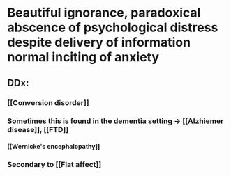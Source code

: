 # Beautiful ignorance, paradoxical abscence of psychological distress despite delivery of information normal inciting of anxiety

## DDx:
### [[Conversion disorder]]
### Sometimes this is found in the dementia setting -> [[Alzhiemer disease]], [[FTD]]
#### [[Wernicke's encephalopathy]]
### Secondary to [[Flat affect]]